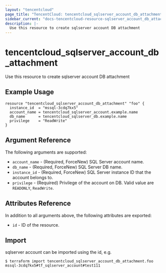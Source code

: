 ```yaml
---
layout: "tencentcloud"
page_title: "TencentCloud: tencentcloud_sqlserver_account_db_attachment"
sidebar_current: "docs-tencentcloud-resource-sqlserver_account_db_attachment"
description: |-
  Use this resource to create sqlserver account DB attachment
---
```


# tencentcloud_sqlserver_account_db_attachment

Use this resource to create sqlserver account DB attachment

## Example Usage

```hcl
resource "tencentcloud_sqlserver_account_db_attachment" "foo" {
  instance_id  = "mssql-3cdq7kx5"
  account_name = tencentcloud_sqlserver_account.example.name
  db_name      = tencentcloud_sqlserver_db.example.name
  privilege    = "ReadWrite"
}
```

## Argument Reference

The following arguments are supported:

* `account_name` - (Required, ForceNew) SQL Server account name.
* `db_name` - (Required, ForceNew) SQL Server DB name.
* `instance_id` - (Required, ForceNew) SQL Server instance ID that the account belongs to.
* `privilege` - (Required) Privilege of the account on DB. Valid value are `READONLY`, `ReadWrite`.

## Attributes Reference

In addition to all arguments above, the following attributes are exported:

* `id` - ID of the resource.



## Import

sqlserver account can be imported using the id, e.g.

```
$ terraform import tencentcloud_sqlserver_account_db_attachment.foo mssql-3cdq7kx5#tf_sqlserver_account#test111
```

